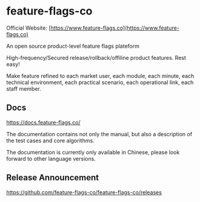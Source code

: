 # feature-flags-co


Official Website: [https://www.feature-flags.co](https://www.feature-flags.co)

An open source product-level feature flags plateform

High-frequency/Secured release/rollback/offiline product features. Rest easy!

Make feature refined to each market user, each module, each minute, each technical environment, each practical scenario, each operational link, each staff member.


## Docs

https://docs.feature-flags.co/

The documentation contains not only the manual, but also a description of the test cases and core algorithms.

The documentation is currently only available in Chinese, please look forward to other language versions.



## Release Announcement

https://github.com/feature-flags-co/feature-flags-co/releases


